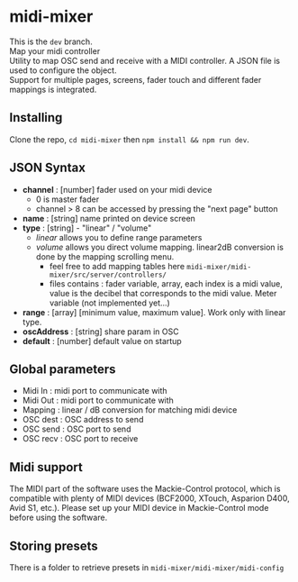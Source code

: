 # midi-mixer
This is the `dev` branch.  
Map your midi controller  
Utility to map OSC send and receive with a MIDI controller. A JSON file is used to configure the object.  
Support for multiple pages, screens, fader touch and different fader mappings is integrated.  

## Installing
Clone the repo, `cd midi-mixer` then `npm install && npm run dev`.  

## JSON Syntax
- **channel** : [number] fader used on your midi device
  + 0 is master fader
  + channel > 8 can be accessed by pressing the "next page" button
- **name** : [string] name printed on device screen
- **type** : [string] - "linear" / "volume"
  + *linear* allows you to define range parameters
  + *volume* allows you direct volume mapping. linear2dB conversion is done by the mapping scrolling menu.
    * feel free to add mapping tables here `midi-mixer/midi-mixer/src/server/controllers/`
    * files contains : fader variable, array, each index is a midi value, value is the decibel that corresponds to the midi value. Meter variable (not implemented yet...)
- **range** : [array] [minimum value, maximum value]. Work only with linear type.
- **oscAddress** : [string] share param in OSC
- **default** : [number] default value on startup

## Global parameters
- Midi In : midi port to communicate with
- Midi Out : midi port to communicate with
- Mapping : linear / dB conversion for matching midi device
- OSC dest : OSC address to send 
- OSC send : OSC port to send
- OSC recv : OSC port to receive

## Midi support
The MIDI part of the software uses the Mackie-Control protocol, which is compatible with plenty of MIDI devices (BCF2000, XTouch, Asparion D400, Avid S1, etc.). 
Please set up your MIDI device in Mackie-Control mode before using the software.  

## Storing presets
There is a folder to retrieve presets in `midi-mixer/midi-mixer/midi-config` 
